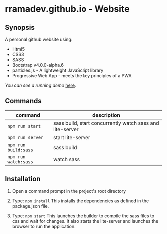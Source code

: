# rramadev.github.io - Website

## Synopsis

A personal github website using:

- Html5 
- CSS3
- SASS
- Bootstrap v4.0.0-alpha.6
- particles.js - A lightweight JavaScript library
- Progressive Web App - meets the key principles of a PWA

*You can see a running demo* [here](http://rramadev.github.io).

## Commands

command | description
--- | ---
`npm run start`| sass build, start concurrently watch sass and lite-server
`npm run server`| start lite-server
`npm run build:sass`| sass build
`npm run watch:sass`| watch sass

## Installation

1) Open a command prompt in the project's root directory

2) Type: `npm install`
    This installs the dependencies as defined in the package.json file.

3) Type: `npm start`
    This launches the builder to compile the sass files to css and wait for changes.
    It also starts the lite-server and launches the browser to run the application.
